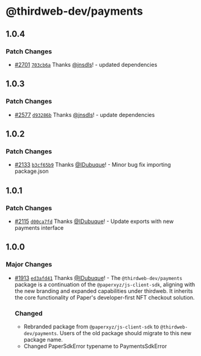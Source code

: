 # @thirdweb-dev/payments

## 1.0.4

### Patch Changes

- [#2701](https://github.com/thirdweb-dev/js/pull/2701) [`703cb6a`](https://github.com/thirdweb-dev/js/commit/703cb6ae3cc51fa4b0ba7c87f09f8e84dab8ed3f) Thanks [@jnsdls](https://github.com/jnsdls)! - updated dependencies

## 1.0.3

### Patch Changes

- [#2577](https://github.com/thirdweb-dev/js/pull/2577) [`d93286b`](https://github.com/thirdweb-dev/js/commit/d93286bc1f8224d055b50ce3ffa4f302869cb2b1) Thanks [@jnsdls](https://github.com/jnsdls)! - update dependencies

## 1.0.2

### Patch Changes

- [#2133](https://github.com/thirdweb-dev/js/pull/2133) [`b3cf65b9`](https://github.com/thirdweb-dev/js/commit/b3cf65b9dbdab22a452d2c597d21a14300b2d174) Thanks [@IDubuque](https://github.com/IDubuque)! - Minor bug fix importing package.json

## 1.0.1

### Patch Changes

- [#2115](https://github.com/thirdweb-dev/js/pull/2115) [`d00ca7fd`](https://github.com/thirdweb-dev/js/commit/d00ca7fd2a0fa3e694bb37d1f486d3d4cf1ad79e) Thanks [@IDubuque](https://github.com/IDubuque)! - Update exports with new payments interface

## 1.0.0

### Major Changes

- [#1913](https://github.com/thirdweb-dev/js/pull/1913) [`ed3afd41`](https://github.com/thirdweb-dev/js/commit/ed3afd418cb6e0d711814a1c52afb302460751ba) Thanks [@IDubuque](https://github.com/IDubuque)! - The `@thirdweb-dev/payments` package is a continuation of the `@paperxyz/js-client-sdk`, aligning with the new branding and expanded capabilities under thirdweb. It inherits the core functionality of Paper's developer-first NFT checkout solution.

  ### Changed

  - Rebranded package from `@paperxyz/js-client-sdk` to `@thirdweb-dev/payments`. Users of the old package should migrate to this new package name.
  - Changed PaperSdkError typename to PaymentsSdkError
